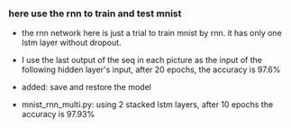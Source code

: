### here use the rnn to train and test mnist

* the rnn network here is just a trial to train mnist by rnn. it has only one lstm layer without dropout.

* I use the last output of the seq in each picture as the input of the following hidden layer's input, after 20 epochs, the accuracy is 97.6%

* added: save and restore the model

* mnist\_rnn\_multi.py: using 2 stacked lstm layers, after 10 epochs the accuracy is 97.93%
